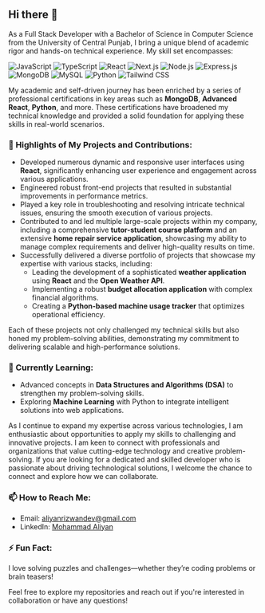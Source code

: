 ## Hi there 👋

As a Full Stack Developer with a Bachelor of Science in Computer Science from the University of Central Punjab, I bring a unique blend of academic rigor and hands-on technical experience. My skill set encompasses:

<p>
  <img src="https://img.shields.io/badge/JavaScript-F7DF1E?style=flat&logo=javascript&logoColor=black" alt="JavaScript" />
  <img src="https://img.shields.io/badge/TypeScript-007ACC?style=flat&logo=typescript&logoColor=white" alt="TypeScript" />
  <img src="https://img.shields.io/badge/React-61DAFB?style=flat&logo=react&logoColor=black" alt="React" />
  <img src="https://img.shields.io/badge/Next.js-000000?style=flat&logo=next.js&logoColor=white" alt="Next.js" />
  <img src="https://img.shields.io/badge/Node.js-339933?style=flat&logo=node.js&logoColor=white" alt="Node.js" />
  <img src="https://img.shields.io/badge/Express.js-000000?style=flat&logo=express&logoColor=white" alt="Express.js" />
  <img src="https://img.shields.io/badge/MongoDB-47A248?style=flat&logo=mongodb&logoColor=white" alt="MongoDB" />
  <img src="https://img.shields.io/badge/MySQL-005EB8?style=flat&logo=mysql&logoColor=white" alt="MySQL" />
  <img src="https://img.shields.io/badge/Python-3776AB?style=flat&logo=python&logoColor=white" alt="Python" />
  <img src="https://img.shields.io/badge/TailwindCSS-06B6D4?style=flat&logo=tailwindcss&logoColor=white" alt="Tailwind CSS" />
</p>

My academic and self-driven journey has been enriched by a series of professional certifications in key areas such as **MongoDB**, **Advanced React**, **Python**, and more. These certifications have broadened my technical knowledge and provided a solid foundation for applying these skills in real-world scenarios.

### 🌟 Highlights of My Projects and Contributions:
- Developed numerous dynamic and responsive user interfaces using **React**, significantly enhancing user experience and engagement across various applications.
- Engineered robust front-end projects that resulted in substantial improvements in performance metrics.
- Played a key role in troubleshooting and resolving intricate technical issues, ensuring the smooth execution of various projects.
- Contributed to and led multiple large-scale projects within my company, including a comprehensive **tutor-student course platform** and an extensive **home repair service application**, showcasing my ability to manage complex requirements and deliver high-quality results on time.
- Successfully delivered a diverse portfolio of projects that showcase my expertise with various stacks, including:
  - Leading the development of a sophisticated **weather application** using **React** and the **Open Weather API**.
  - Implementing a robust **budget allocation application** with complex financial algorithms.
  - Creating a **Python-based machine usage tracker** that optimizes operational efficiency.

Each of these projects not only challenged my technical skills but also honed my problem-solving abilities, demonstrating my commitment to delivering scalable and high-performance solutions.

### 🌱 Currently Learning:
- Advanced concepts in **Data Structures and Algorithms (DSA)** to strengthen my problem-solving skills.
- Exploring **Machine Learning** with Python to integrate intelligent solutions into web applications.

As I continue to expand my expertise across various technologies, I am enthusiastic about opportunities to apply my skills to challenging and innovative projects. I am keen to connect with professionals and organizations that value cutting-edge technology and creative problem-solving. If you are looking for a dedicated and skilled developer who is passionate about driving technological solutions, I welcome the chance to connect and explore how we can collaborate.

### 📫 How to Reach Me:
- Email: [aliyanrizwandev@gmail.com](mailto:aliyanrizwandev@gmail.com)
- LinkedIn: [Mohammad Aliyan](https://www.linkedin.com/in/aliyanrizwandev/)

### ⚡ Fun Fact:
I love solving puzzles and challenges—whether they’re coding problems or brain teasers!

Feel free to explore my repositories and reach out if you're interested in collaboration or have any questions!
